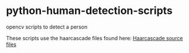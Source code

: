 # python-human-detection-scripts
opencv scripts to detect a person

These scripts use the haarcascade files found here: 
[Haarcascade source files](https://github.com/Itseez/opencv/tree/master/data/haarcascades)
